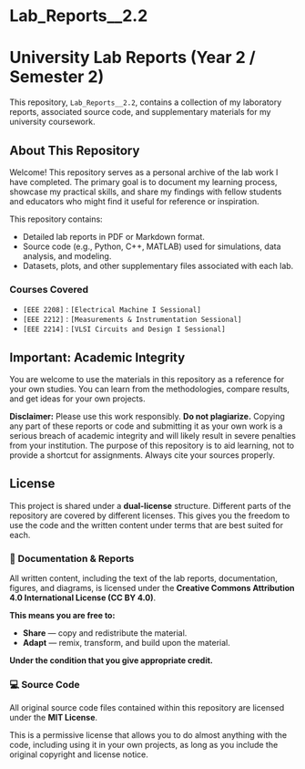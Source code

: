 # Lab_Reports__2.2
# University Lab Reports (Year 2 / Semester 2)

This repository, `Lab_Reports__2.2`, contains a collection of my laboratory reports, associated source code, and supplementary materials for my university coursework.

## About This Repository

Welcome! This repository serves as a personal archive of the lab work I have completed. The primary goal is to document my learning process, showcase my practical skills, and share my findings with fellow students and educators who might find it useful for reference or inspiration.

This repository contains:
*   Detailed lab reports in PDF or Markdown format.
*   Source code (e.g., Python, C++, MATLAB) used for simulations, data analysis, and modeling.
*   Datasets, plots, and other supplementary files associated with each lab.

### Courses Covered
*   `[EEE 2208]` : `[Electrical Machine I Sessional]`
*   `[EEE 2212]` : `[Measurements & Instrumentation Sessional]`
*   `[EEE 2214]` : `[VLSI Circuits and Design I Sessional]`



## Important: Academic Integrity

You are welcome to use the materials in this repository as a reference for your own studies. You can learn from the methodologies, compare results, and get ideas for your own projects.

**Disclaimer:** Please use this work responsibly. **Do not plagiarize.** Copying any part of these reports or code and submitting it as your own work is a serious breach of academic integrity and will likely result in severe penalties from your institution. The purpose of this repository is to aid learning, not to provide a shortcut for assignments. Always cite your sources properly.

## License

This project is shared under a **dual-license** structure. Different parts of the repository are covered by different licenses. This gives you the freedom to use the code and the written content under terms that are best suited for each.

### 📜 Documentation & Reports

All written content, including the text of the lab reports, documentation, figures, and diagrams, is licensed under the **Creative Commons Attribution 4.0 International License (CC BY 4.0)**.

**This means you are free to:**
*   **Share** — copy and redistribute the material.
*   **Adapt** — remix, transform, and build upon the material.

**Under the condition that you give appropriate credit.**



### 💻 Source Code

All original source code files contained within this repository are licensed under the **MIT License**.

This is a permissive license that allows you to do almost anything with the code, including using it in your own projects, as long as you include the original copyright and license notice.
